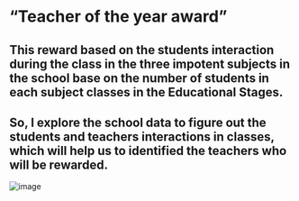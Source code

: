 # “Teacher of the year award”
## This reward based on the students interaction during the class in the three impotent subjects in the school base on the number of students in each subject classes in the Educational Stages.
## So, I explore the school data to figure out the students and teachers interactions in classes, which will help us to identified the teachers who will be rewarded.

![image](https://user-images.githubusercontent.com/58159020/137691479-143cb606-ae23-4d32-84e0-201233a168ca.png)

